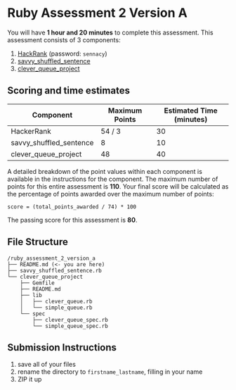 # Ruby Assessment 2 Version A

You will have **1 hour and 20 minutes** to complete this assessment. This
assessment consists of 3 components:

1. [HackRank](http://hr.gs/f0a58651-77df-4a44-95a0-d258ae1ddc74) (password: `sennacy`)
2. [savvy_shuffled_sentence](./savvy_shuffled_sentence.rb)
3. [clever_queue_project](./clever_queue_project/README.md)

## Scoring and time estimates

| Component               | Maximum Points | Estimated Time (minutes) |
| ----------------------- | -------------- | ------------------------ |
| HackerRank              | 54 / 3         | 30                       |
| savvy_shuffled_sentence | 8              | 10                       |
| clever_queue_project    | 48             | 40                       |

A detailed breakdown of the point values within each component is available in
the instructions for the component. The maximum number of points for this entire
assessment is **110**. Your final score will be calculated as the percentage of
points awarded over the maximum number of points:

`score = (total_points_awarded / 74) * 100`

The passing score for this assessment is **80**.

## File Structure

```plaintext
/ruby_assessment_2_version_a
├── README.md (<- you are here)
├── savvy_shuffled_sentence.rb
└── clever_queue_project
    ├── Gemfile
    ├── README.md
    ├── lib
    │   ├── clever_queue.rb
    │   └── simple_queue.rb
    └── spec
        ├── clever_queue_spec.rb
        └── simple_queue_spec.rb
```

## Submission Instructions

1. save all of your files
2. rename the directory to `firstname_lastname`, filling in your name
3. ZIP it up
